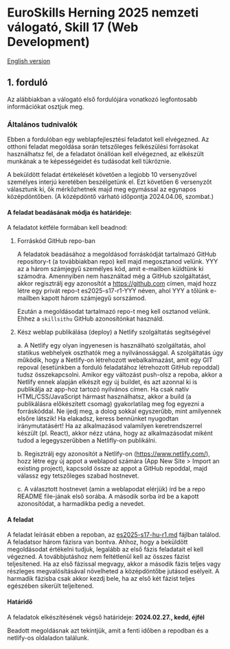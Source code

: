 # EuroSkills Herning 2025 nemzeti válogató, Skill 17 (Web Development)

[English version](https://github.com/skillsit-hu/es2025-s17-hu-r1/blob/master/README_EN.md)
## 1. forduló

Az alábbiakban a válogató első fordulójára vonatkozó legfontosabb információkat osztjuk meg.
### Általános tudnivalók
Ebben a fordulóban egy weblapfejlesztési feladatot kell elvégezned. Az otthoni feladat megoldása során tetszőleges felkészülési forrásokat használhatsz fel, de a feladatot önállóan kell elvégezned, az elkészült munkának a te képességeidet és tudásodat kell tükröznie.

A beküldött feladat értékelését követően a legjobb 10 versenyzővel személyes interjú keretében beszélgetünk el. Ezt követően 6 versenyzőt választunk ki, ők mérkőzhetnek majd meg egymással az egynapos középdöntőben. (A középdöntő várható időpontja 2024.04.06, szombat.) 

#### A feladat beadásának módja és határideje:

A feladatot kétféle formában kell beadnod:

1.	Forráskód GitHub repo-ban

	A feladatok beadásához a megoldásod forráskódját tartalmazó GitHub repository-t (a továbbiakban repo) kell majd megosztanod velünk. YYY az a három számjegyű személyes kód, amit e-mailben küldtünk ki számodra. Amennyiben nem használtad még a GitHub szolgáltatást, akkor regisztrálj egy azonosítót a https://github.com címen, majd hozz létre egy privát repo-t es2025-s17-r1-YYY néven, ahol YYY a tőlünk e-mailben kapott három számjegyű sorszámod. 

	Ezután a megoldásodat tartalmazó repo-t meg kell osztanod velünk. Ehhez a `skillsithu` GitHub azonosítónkat használd.

2.	Kész weblap publikálása (deploy) a Netlify szolgáltatás segítségével 

	a.	A Netlify egy olyan ingyenesen is használható szolgáltatás, ahol statikus webhelyek oszthatók meg a nyilvánossággal. A szolgáltatás úgy működik, hogy a Netlify-on létrehozott webalkalmazást, amit egy GIT repoval (esetünkben a forduló feladatához létrehozott GitHub repoddal) tudsz összekapcsolni. Amikor egy változást push-olsz a repoba, akkor a Netlify ennek alapján elkészít egy új buildet, és azt azonnal ki is publikálja az app-hoz tartozó nyilvános címen. Ha csak natív HTML/CSS/JavaScript hármast használhatsz, akkor a build (a publikálásra előkészített csomag) gyakorlatilag meg fog egyezni a forráskóddal. Ne ijedj meg, a dolog sokkal egyszerűbb, mint amilyennek elsőre látszik! Ha elakadsz, keress bennünket nyugodtan iránymutatásért! Ha az alkalmazásod valamilyen keretrendszerrel készült (pl. React), akkor nézz utána, hogy az alkalmazásodat miként tudod a legegyszerűbben a Netlifly-on publikálni.  

	b.	Regisztrálj egy azonosítót a Netlify-on (https://www.netlify.com/), hozz létre egy új appot a weblapod számára (App New Site > Import an existing project), kapcsold össze az appot a GitHub repoddal, majd válassz egy tetszőleges szabad hostnevet.
 
	c.	A választott hostnevet (amin a weblapodat elérjük) írd be a repo README file-jának első sorába. A második sorba írd be a kapott azonosítódat, a harmadikba pedig a nevedet.

#### A feladat

A feladat leírását ebben a repoban, az [es2025-s17-hu-r1.md](es2025-s17-hu-r1.md) fájlban találod. A feladatsor három fázisra van bontva. Ahhoz, hogy a beküldött megoldásodat értékelni tudjuk, legalább az első fázis feladatait el kell végezned. A továbbjutáshoz nem feltétlenül kell az összes fázist teljesítened. Ha az első fázissal megvagy, akkor a második fázis teljes vagy részleges megvalósításával növelheted a középdöntőbe jutásod esélyeit. A harmadik fázisba csak akkor kezdj bele, ha az első két fázist teljes egészében sikerült teljeítened. 

#### Határidő

A feladatok elkészítésének végső határideje: **2024.02.27., kedd, éjfél**

Beadott megoldásnak azt tekintjük, amit a fenti időben a repodban és a netlify-os oldaladon találunk.
